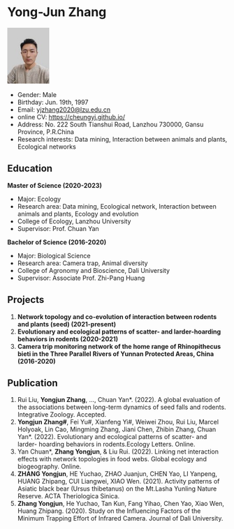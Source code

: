 # Yong-Jun Zhang
![](https://github.com/CheungYJ/CheungYJ.github.io/blob/main/Image_001.jpg)
- Gender: Male    
- Birthday: Jun. 19th, 1997    
- Email: <yjzhang2020@lzu.edu.cn>   
- online CV: <https://cheungyj.github.io/>   
- Address: No. 222 South Tianshui Road, Lanzhou 730000, Gansu Province, P.R.China   
- Research interests: Data mining, Interaction between animals and plants, Ecological networks   

## Education
**Master of Science (2020-2023)**   
- Major: Ecology   
- Research area: Data mining, Ecological network, Interaction between animals and plants, Ecology and evolution
- College of Ecology, Lanzhou University   
- Supervisor: Prof. Chuan Yan   

**Bachelor of Science (2016-2020)**   
- Major: Biological Science   
- Research area: Camera trap, Animal diversity   
- College of Agronomy and Bioscience, Dali University   
- Supervisor: Associate Prof. Zhi-Pang Huang   

## Projects   
1. **Network topology and co-evolution of interaction between rodents and plants (seed) (2021-present)**    
2. **Evolutionary and ecological patterns of scatter- and larder-hoarding behaviors in rodents (2020-2021)**   
3. **Camera trip monitoring network of the home range of Rhinopithecus bieti in the Three Parallel Rivers of Yunnan Protected Areas, China (2016-2020)**   

## Publication
1. Rui Liu, **Yongjun Zhang**, …, Chuan Yan*. (2022). A global evaluation of the associations between long-term dynamics of seed falls and rodents. Integrative Zoology. Accepted.   
2. **Yongjun Zhang#**, Fei Yu#, Xianfeng Yi#, Weiwei Zhou, Rui Liu, Marcel Holyoak, Lin Cao, Mingming Zhang, Jiani Chen, Zhibin Zhang, Chuan Yan*. (2022). Evolutionary and ecological patterns of scatter- and larder- hoarding behaviors in rodents.Ecology Letters. Online.   
3. Yan Chuan*, **Zhang Yongjun**, & Liu Rui. (2022). Linking net interaction effects with network topologies in food webs. Global ecology and biogeography. Online.   
4. **ZHANG Yongjun**, HE Yuchao, ZHAO Juanjun, CHEN Yao, LI Yanpeng, HUANG Zhipang, CUI Liangwei, XIAO Wen. (2021). Activity patterns of Asiatic black bear (Ursus thibetanus) on the Mt.Lasha Yunling Nature Reserve. ACTA Theriologica Sinica.   
5. **Zhang Yongjun**, He Yuchao, Tan Kun, Fang Yihao, Chen Yao, Xiao Wen, Huang Zhipang. (2020). Study on the Influencing Factors of the Minimum Trapping Effort of Infrared Camera. Journal of Dali University.   
